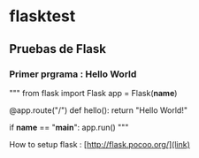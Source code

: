 # flasktest
## Pruebas de Flask
### Primer prgrama : Hello World

"""
from flask import Flask
app = Flask(__name__)

@app.route("/")
def hello():
    return "Hello World!"

if __name__ == "__main__":
    app.run()
"""

How to setup flask : [http://flask.pocoo.org/](link)
